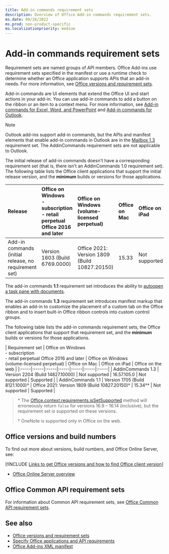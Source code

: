 ```yaml
---
title: Add-in commands requirement sets
description: Overview of Office Add-in commands requirement sets.
ms.date: 09/26/2022
ms.prod: non-product-specific
ms.localizationpriority: medium
---
```


# Add-in commands requirement sets

Requirement sets are named groups of API members. Office Add-ins use requirement sets specified in the manifest or use a runtime check to determine whether an Office application supports APIs that an add-in needs. For more information, see [Office versions and requirement sets](/office/dev/add-ins/develop/office-versions-and-requirement-sets).

Add-in commands are UI elements that extend the Office UI and start actions in your add-in. You can use add-in commands to add a button on the ribbon or an item to a context menu. For more information, see [Add-in commands for Excel, Word, and PowerPoint](/office/dev/add-ins/design/add-in-commands) and [Add-in commands for Outlook](/office/dev/add-ins/outlook/add-in-commands-for-outlook).

> [!NOTE]
> Outlook add-ins support add-in commands, but the APIs and manifest elements that enable add-in commands in Outlook are in the [Mailbox 1.3](../outlook/requirement-set-1.3/outlook-requirement-set-1.3.md) requirement set. The AddinCommands requirement sets are not applicable to Outlook.

The initial release of add-in commands doesn't have a corresponding requirement set (that is, there isn't an AddinCommands 1.0 requirement set). The following table lists the Office client applications that support the initial release version, and the **minimum** builds or versions for those applications.  

| Release | Office on Windows<br>- subscription<br>- retail perpetual Office 2016 and later | Office on Windows<br>(volume-licensed perpetual) | Office on Mac | Office on iPad | Office on the web |
|:-----|:-----|:-----|:-----|:-----|:-----|
| Add-in commands (initial release, no requirement set) | Version 1603 (Build 6769.0000) | Office 2021: Version 1809 (Build 10827.20150) | 15.33 | Not supported | Supported |

The add-in commands **1.1** requirement set introduces the ability to [autoopen a task pane with documents](/office/dev/add-ins/develop/automatically-open-a-task-pane-with-a-document).

The add-in commands **1.3** requirement set introduces manifest markup that enables an add-in to customize the placement of a custom tab on the Office ribbon and to insert built-in Office ribbon controls into custom control groups.

The following table lists the add-in commands requirement sets, the Office client applications that support that requirement set, and the **minimum** builds or versions for those applications.

| Requirement set | Office on Windows<br>- subscription<br>- retail perpetual Office 2016 and later | Office on Windows<br>(volume-licensed perpetual) | Office on Mac | Office on iPad | Office on the web |
|:-----|:-----|:-----|:-----|:-----|:-----|:-----|
| AddinCommands 1.3 | Version 2204 (Build 14827.10000) | Not supported | 16.57.105.0 | Not supported | Supported |
| AddinCommands 1.1 | Version 1705 (Build 8121.1000)&dagger; | Office 2021: Version 1809 (Build 10827.20150)&dagger; | 15.34&dagger;\* | Not supported | Supported |

> \* The [Office.context.requirements.isSetSupported](/javascript/api/office/office.requirementsetsupport#office-office-requirementsetsupport-issetsupported-member(1)) method will erroneously return `false` for versions 16.9 &ndash; 16.14 (inclusive), but the requirement set *is* supported on these versions.
>
> &dagger; OneNote is supported only in Office on the web.

## Office versions and build numbers

To find out more about versions, build numbers, and Office Online Server, see:

[!INCLUDE [Links to get Office versions and how to find Office client version](../../includes/links-get-office-versions-builds.md)]
- [Office Online Server overview](/officeonlineserver/office-online-server-overview)

## Office Common API requirement sets

For information about Common API requirement sets, see [Office Common API requirement sets](office-add-in-requirement-sets.md).

## See also

- [Office versions and requirement sets](/office/dev/add-ins/develop/office-versions-and-requirement-sets)
- [Specify Office applications and API requirements](/office/dev/add-ins/develop/specify-office-hosts-and-api-requirements)
- [Office Add-ins XML manifest](/office/dev/add-ins/develop/add-in-manifests)
